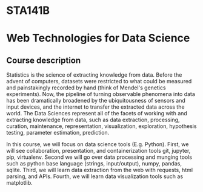 # STA141B

# Web Technologies for Data Science

## Course description

Statistics is the science of extracting knowledge from data. Before the advent of computers, datasets were restricted to what could be measured and painstakingly recorded by hand (think of Mendel's genetics experiments). Now, the pipeline of turning observable phenomena into data has been dramatically broadened by the ubiquitousness of sensors and input devices, and the internet to transfer the extracted data across the world. The Data Sciences represent all of the facets of working with and extracting knowledge from data, such as data extraction, processing, curation, maintenance, representation, visualization, exploration, hypothesis testing, parameter estimation, prediction.

In this course, we will focus on data science tools (E.g. Python).  First, we will see collaboration, presentation, and containerization tools git, jupyter, pip, virtualenv.  Second we will go over data processing and munging tools such as python base language (strings, input/output), numpy, pandas, sqlite.  Third, we will learn data extraction from the web with requests, html parsing, and APIs.  Fourth, we will learn data visualization tools such as matplotlib.
